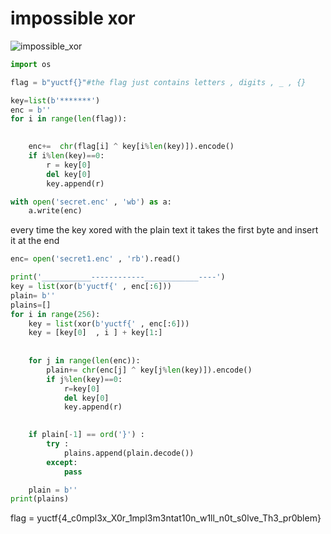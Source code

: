 # impossible xor 
![impossible_xor](https://user-images.githubusercontent.com/75040566/189963751-da440684-1099-4e7b-9f5c-ef129a48a476.png)



```python 
import os

flag = b"yuctf{}"#the flag just contains letters , digits , _ , {}

key=list(b'*******')
enc = b''
for i in range(len(flag)):

	
	enc+=  chr(flag[i] ^ key[i%len(key)]).encode()
	if i%len(key)==0:
		r = key[0]
		del key[0]
		key.append(r)

with open('secret.enc' , 'wb') as a:
	a.write(enc)
```
every time the key xored with the plain text it takes the first byte and insert it at the end 
```python 
enc= open('secret1.enc' , 'rb').read()

print('___________------------____________----')
key = list(xor(b'yuctf{' , enc[:6]))	 
plain= b''
plains=[]
for i in range(256):
	key = list(xor(b'yuctf{' , enc[:6]))	
	key = [key[0]  , i ] + key[1:]
	
	
	for j in range(len(enc)):
		plain+= chr(enc[j] ^ key[j%len(key)]).encode()
		if j%len(key)==0:
			r=key[0]
			del key[0]
			key.append(r)
			

	if plain[-1] == ord('}') :
		try : 
			plains.append(plain.decode())
		except:
			pass

	plain = b''
print(plains)
```


flag = yuctf{4_c0mpl3x_X0r_1mpl3m3ntat10n_w1ll_n0t_s0lve_Th3_pr0blem}
